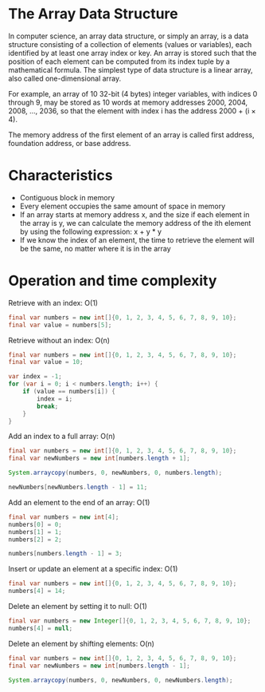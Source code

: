 # The Array Data Structure

In computer science, an array data structure, or simply an array, is a data structure consisting of a collection of 
elements (values or variables), each identified by at least one array index or key. An array is stored such that 
the position of each element can be computed from its index tuple by a mathematical formula. 
The simplest type of data structure is a linear array, also called one-dimensional array.

For example, an array of 10 32-bit (4 bytes) integer variables, with indices 0 through 9, may be stored as 10 words at 
memory addresses 2000, 2004, 2008, …, 2036, so that the element with index i has the address 2000 + (i × 4).

The memory address of the first element of an array is called first address, foundation address, or base address.

# Characteristics

* Contiguous block in memory 
* Every element occupies the same amount of space in memory
* If an array starts at memory address x, and the size if each element in the array is y, we can calculate 
the memory address of the ith element by using the following expression: x + y * y
* If we know the index of an element, the time to retrieve the element will be the same, no matter where it is in 
the array

# Operation and time complexity

Retrieve with an index: O(1)

```java
final var numbers = new int[]{0, 1, 2, 3, 4, 5, 6, 7, 8, 9, 10};
final var value = numbers[5];
```

Retrieve without an index: O(n)

```java
final var numbers = new int[]{0, 1, 2, 3, 4, 5, 6, 7, 8, 9, 10};
final var value = 10;

var index = -1;
for (var i = 0; i < numbers.length; i++) {
    if (value == numbers[i]) {
        index = i;
        break;
    }
}
```

Add an index to a full array: O(n)

```java
final var numbers = new int[]{0, 1, 2, 3, 4, 5, 6, 7, 8, 9, 10};
final var newNumbers = new int[numbers.length + 1];

System.arraycopy(numbers, 0, newNumbers, 0, numbers.length);

newNumbers[newNumbers.length - 1] = 11;
```

Add an element to the end of an array: O(1) 

```java
final var numbers = new int[4];
numbers[0] = 0;
numbers[1] = 1;
numbers[2] = 2;

numbers[numbers.length - 1] = 3;   
```

Insert or update an element at a specific index: O(1) 

```java
final var numbers = new int[]{0, 1, 2, 3, 4, 5, 6, 7, 8, 9, 10};
numbers[4] = 14;
```

Delete an element by setting it to null: O(1)
 
 ```java
final var numbers = new Integer[]{0, 1, 2, 3, 4, 5, 6, 7, 8, 9, 10};
numbers[4] = null;
 ```
 
Delete an element by shifting elements: O(n) 

```java
final var numbers = new int[]{0, 1, 2, 3, 4, 5, 6, 7, 8, 9, 10};
final var newNumbers = new int[numbers.length - 1];

System.arraycopy(numbers, 0, newNumbers, 0, newNumbers.length);
```